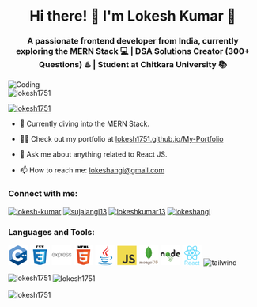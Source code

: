 <h1 align="center">Hi there! 👋 I'm Lokesh Kumar 🚀</h1>
<h3 align="center">A passionate frontend developer from India, currently exploring the MERN Stack 💻 | DSA Solutions Creator (300+ Questions) ♨️ | Student at Chitkara University 📚</h3>
<img align="right" alt="Coding" width="800" src="https://cdn.dribbble.com/users/1162077/screenshots/3848914/programmer.gif">

<p align="left"> <img src="https://komarev.com/ghpvc/?username=lokesh1751&label=Profile%20views&color=0e75b6&style=flat" alt="lokesh1751" /> </p>

<p align="left"> <a href="https://github.com/ryo-ma/github-profile-trophy"><img src="https://github-profile-trophy.vercel.app/?username=lokesh1751" alt="lokesh1751" /></a> </p>

- 🌱 Currently diving into the MERN Stack.

- 👨‍💻 Check out my portfolio at [lokesh1751.github.io/My-Portfolio](https://lokesh1751.github.io/My-Portfolio/)

- 💬 Ask me about anything related to React JS.

- 📫 How to reach me: [lokeshangi@gmail.com](mailto:lokeshangi@gmail.com)

<h3 align="left">Connect with me:</h3>
<p align="left">
  <a href="https://linkedin.com/in/lokesh-kumar" target="_blank"><img align="center" src="https://raw.githubusercontent.com/rahuldkjain/github-profile-readme-generator/master/src/images/icons/Social/linked-in-alt.svg" alt="lokesh-kumar" height="30" width="40" /></a>
  <a href="https://instagram.com/sujalangi13" target="_blank"><img align="center" src="https://raw.githubusercontent.com/rahuldkjain/github-profile-readme-generator/master/src/images/icons/Social/instagram.svg" alt="sujalangi13" height="30" width="40" /></a>
  <a href="https://www.leetcode.com/lokeshkumar13" target="_blank"><img align="center" src="https://raw.githubusercontent.com/rahuldkjain/github-profile-readme-generator/master/src/images/icons/Social/leet-code.svg" alt="lokeshkumar13" height="30" width="40" /></a>
  <a href="https://auth.geeksforgeeks.org/user/lokeshangi" target="_blank"><img align="center" src="https://raw.githubusercontent.com/rahuldkjain/github-profile-readme-generator/master/src/images/icons/Social/geeks-for-geeks.svg" alt="lokeshangi" height="30" width="40" /></a>
</p>

<h3 align="left">Languages and Tools:</h3>
<p align="left">
  <img src="https://raw.githubusercontent.com/devicons/devicon/master/icons/cplusplus/cplusplus-original.svg" alt="cplusplus" width="40" height="40"/> 
  <img src="https://raw.githubusercontent.com/devicons/devicon/master/icons/css3/css3-original-wordmark.svg" alt="css3" width="40" height="40"/> 
  <img src="https://raw.githubusercontent.com/devicons/devicon/master/icons/express/express-original-wordmark.svg" alt="express" width="40" height="40"/> 
  <img src="https://raw.githubusercontent.com/devicons/devicon/master/icons/html5/html5-original-wordmark.svg" alt="html5" width="40" height="40"/> 
  <img src="https://raw.githubusercontent.com/devicons/devicon/master/icons/java/java-original.svg" alt="java" width="40" height="40"/> 
  <img src="https://raw.githubusercontent.com/devicons/devicon/master/icons/javascript/javascript-original.svg" alt="javascript" width="40" height="40"/> 
  <img src="https://raw.githubusercontent.com/devicons/devicon/master/icons/mongodb/mongodb-original-wordmark.svg" alt="mongodb" width="40" height="40"/> 
  <img src="https://raw.githubusercontent.com/devicons/devicon/master/icons/nodejs/nodejs-original-wordmark.svg" alt="nodejs" width="40" height="40"/> 
  <img src="https://raw.githubusercontent.com/devicons/devicon/master/icons/react/react-original-wordmark.svg" alt="react" width="40" height="40"/> 
  <img src="https://www.vectorlogo.zone/logos/tailwindcss/tailwindcss-icon.svg" alt="tailwind" width="40" height="40"/> 
</p>

<p align="left"><img align="left" src="https://github-readme-stats.vercel.app/api/top-langs?username=lokesh1751&show_icons=true&locale=en&layout=compact" alt="lokesh1751" /></p>

<p>&nbsp;<img align="center" src="https://github-readme-stats.vercel.app/api?username=lokesh1751&show_icons=true&locale=en" alt="lokesh1751" /></p>

<p><img align="center" src="https://github-readme-streak-stats.herokuapp.com/?user=lokesh1751&" alt="lokesh1751" /></p>
